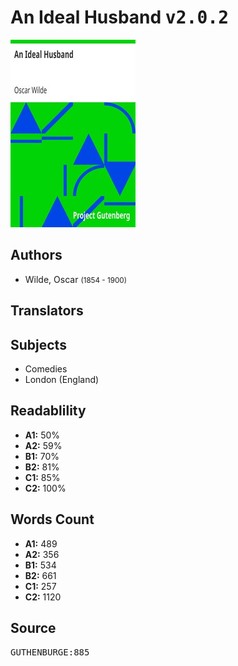 # An Ideal Husband <kbd>v2.0.2</kbd>

![](./cover.medium.jpg "")

## Authors


 - Wilde, Oscar <small>(1854 - 1900)</small>

## Translators



## Subjects


 - Comedies
 - London (England)

## Readablility


 - **A1:** 50%
 - **A2:** 59%
 - **B1:** 70%
 - **B2:** 81%
 - **C1:** 85%
 - **C2:** 100%

## Words Count


 - **A1:** 489
 - **A2:** 356
 - **B1:** 534
 - **B2:** 661
 - **C1:** 257
 - **C2:** 1120

## Source


<kbd>GUTHENBURGE:885</kbd>
